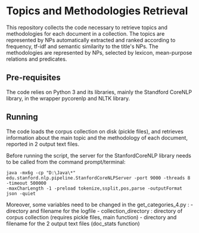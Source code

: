 # Topics and Methodologies Retrieval
This repository collects the code necessary to retrieve topics and methodologies for each document in a collection.
The topics are represented by NPs automatically extracted and ranked according to frequency, tf-idf and semantic similarity to the title's NPs.
The methodologies are represented by NPs, selected by lexicon, mean-purpose relations and predicates.

## Pre-requisites
The code relies on Python 3 and its libraries, mainly the Standford CoreNLP library, in the wrapper pycorenlp and NLTK library.

## Running
The code loads the corpus collection on disk (pickle files),
and retrieves information about the main topic and the methodology of each document,
reported in 2 output text files.

Before running the script, the server for the StanfordCoreNLP library needs to be called from the command prompt/terminal:
```
java -mx6g -cp "D:\Java\*" edu.stanford.nlp.pipeline.StanfordCoreNLPServer -port 9000 -threads 8 -timeout 500000 
-maxCharLength -1 -preload tokenize,ssplit,pos,parse -outputFormat json -quiet
```
Moreover, some variables need to be changed in the get_categories_4.py :
    - directory and filename for the logfile 
    - collection_directory : directory of corpus collection (requires pickle files, main function) 
    - directory and filename for the 2 output text files (doc_stats  function)
